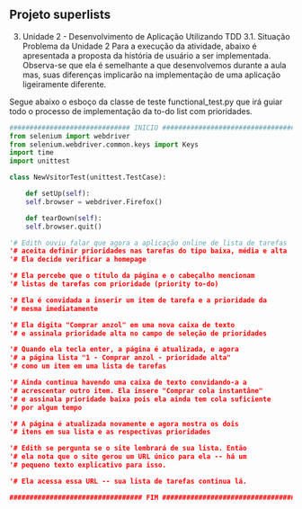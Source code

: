 ## Projeto superlists

3. Unidade 2 - Desenvolvimento de Aplicação Utilizando TDD
3.1. Situação Problema da Unidade 2
Para a execução da atividade, abaixo é apresentada a proposta da história de usuário a ser implementada. Observa-se que ela é semelhante a que desenvolvemos durante a aula mas, suas diferenças implicarão na implementação de uma aplicação ligeiramente diferente.

 

Segue abaixo o esboço da classe de teste functional_test.py que irá guiar todo o processo de implementação da to-do list com prioridades.

 
```python
############################## INICIO ####################################
from selenium import webdriver
from selenium.webdriver.common.keys import Keys
import time
import unittest

class NewVsitorTest(unittest.TestCase):

    def setUp(self):
    self.browser = webdriver.Firefox()

    def tearDown(self):
    self.browser.quit()

'# Edith ouviu falar que agora a aplicação online de lista de tarefas
'# aceita definir prioridades nas tarefas do tipo baixa, média e alta
'# Ela decide verificar a homepage

'# Ela percebe que o título da página e o cabeçalho mencionam
'# listas de tarefas com prioridade (priority to-do)

'# Ela é convidada a inserir um item de tarefa e a prioridade da 
'# mesma imediatamente

'# Ela digita "Comprar anzol" em uma nova caixa de texto
'# e assinala prioridade alta no campo de seleção de prioridades

'# Quando ela tecla enter, a página é atualizada, e agora
'# a página lista "1 - Comprar anzol - prioridade alta"
'# como um item em uma lista de tarefas

'# Ainda continua havendo uma caixa de texto convidando-a a 
'# acrescentar outro item. Ela insere "Comprar cola instantâne"
'# e assinala prioridade baixa pois ela ainda tem cola suficiente
'# por algum tempo

'# A página é atualizada novamente e agora mostra os dois
'# itens em sua lista e as respectivas prioridades

'# Edith se pergunta se o site lembrará de sua lista. Então
'# ela nota que o site gerou um URL único para ela -- há um
'# pequeno texto explicativo para isso.

'# Ela acessa essa URL -- sua lista de tarefas continua lá.

################################# FIM ####################################
```